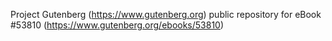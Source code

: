 Project Gutenberg (https://www.gutenberg.org) public repository for eBook #53810 (https://www.gutenberg.org/ebooks/53810)
